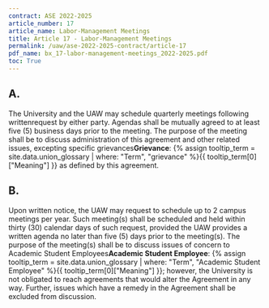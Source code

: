 ```yaml
---
contract: ASE 2022-2025
article_number: 17
article_name: Labor-Management Meetings 
title: Article 17 - Labor-Management Meetings 
permalink: /uaw/ase-2022-2025-contract/article-17
pdf_name: bx_17-labor-management-meetings_2022-2025.pdf
toc: True
---
```



<div class="lvl2"><h2 class="inline-header">A.</h2> The University and the UAW may schedule quarterly meetings following writtenrequest by either party. Agendas shall be mutually agreed to at least five (5) business days prior to the meeting. The purpose of the meeting shall be to discuss administration of this agreement and other related issues, excepting specific <span class="tooltip">grievances<span class="tooltip-text"><b>Grievance</b>: {% assign tooltip_term = site.data.union_glossary | where: "Term", "grievance" %}{{ tooltip_term[0]["Meaning"] }}</span></span> as defined by this agreement.
</div><!-- End of level 2: A.-->
<div class="lvl2"><h2 class="inline-header">B.</h2> Upon written notice, the UAW may request to schedule up to 2 campus meetings per year. Such meeting(s) shall be scheduled and held within thirty (30) calendar days of such request, provided the UAW provides a written agenda no later than five (5) days prior to the meeting(s). The purpose of the meeting(s) shall be to discuss issues of concern to <span class="tooltip">Academic Student Employees<span class="tooltip-text"><b>Academic Student Employee</b>: {% assign tooltip_term = site.data.union_glossary | where: "Term", "Academic Student Employee" %}{{ tooltip_term[0]["Meaning"] }}</span></span>; however, the University is not obligated to reach agreements that would alter the Agreement in any way. Further, issues which have a remedy in the Agreement shall be excluded from discussion.

</div><!-- End of level 2: B.-->

